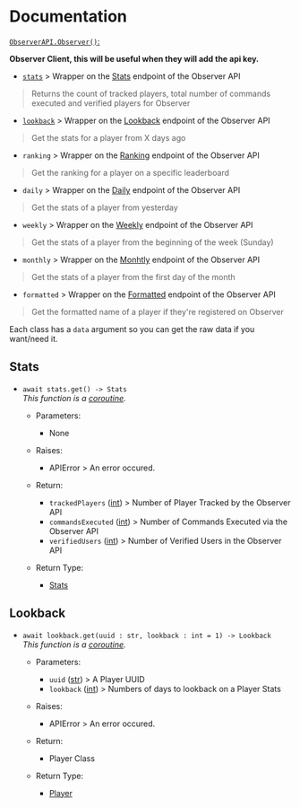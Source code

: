 # Documentation

[`ObserverAPI.Observer()`:](https://github.com/Polsulpicien/ObserverAPI/blob/main/ObserverAPI/client.py#L5)

**Observer Client, this will be useful when they will add the api key.**

-  [`stats`](https://github.com/Polsulpicien/ObserverAPI/blob/main/docs/docs.md#stats) > Wrapper on the [Stats](https://api.invite.observer/v1/stats) endpoint of the Observer API
> Returns the count of tracked players, total number of commands executed and verified players for Observer  
-  [`lookback`](https://github.com/Polsulpicien/ObserverAPI/blob/main/docs/docs.md#lookback) > Wrapper on the [Lookback](https://api.invite.observer/v1/lookback) endpoint of the Observer API
> Get the stats for a player from X days ago  
-  `ranking` > Wrapper on the [Ranking](https://api.invite.observer/v1/ranking) endpoint of the Observer API
> Get the ranking for a player on a specific leaderboard  
-  `daily` > Wrapper on the [Daily](https://api.invite.observer/v1/daily) endpoint of the Observer API
> Get the stats of a player from yesterday  
-  `weekly` > Wrapper on the [Weekly](https://api.invite.observer/v1/weekly) endpoint of the Observer API
> Get the stats of a player from the beginning of the week (Sunday)  
-  `monthly` > Wrapper on the [Monhtly](https://api.invite.observer/v1/monthly) endpoint of the Observer API
> Get the stats of a player from the first day of the month  
-  `formatted` > Wrapper on the [Formatted](https://api.invite.observer/v1/formatted) endpoint of the Observer API
> Get the formatted name of a player if they're registered on Observer  

Each class has a `data` argument so you can get the raw data if you want/need it.

## Stats

- `await stats.get() -> Stats`  
  *This function is a [coroutine](https://docs.python.org/3/library/asyncio-task.html#coroutine).*

  - Parameters:
    - None

  - Raises:
    - APIError > An error occured.

  - Return:
    - `trackedPlayers` ([int](https://docs.python.org/3/library/functions.html#int)) > Number of Player Tracked by the Observer API
    - `commandsExecuted` ([int](https://docs.python.org/3/library/functions.html#int)) > Number of Commands Executed via the Observer API
    - `verifiedUsers` ([int](https://docs.python.org/3/library/functions.html#int)) > Number of Verified Users in the Observer API

  - Return Type:
    - [Stats](https://github.com/Polsulpicien/ObserverAPI/blob/main/ObserverAPI/objects/api.py#L1)

## Lookback

- `await lookback.get(uuid : str, lookback : int = 1) -> Lookback`  
  *This function is a [coroutine](https://docs.python.org/3/library/asyncio-task.html#coroutine).*

  - Parameters:
    - `uuid` ([str](https://docs.python.org/3/library/functions.html#str)) > A Player UUID
    - `lookback` ([int](https://docs.python.org/3/library/functions.html#int)) > Numbers of days to lookback on a Player Stats

  - Raises:
    - APIError > An error occured.

  - Return:
    - Player Class


  - Return Type:
    - [Player](https://github.com/Polsulpicien/ObserverAPI/blob/main/ObserverAPI/objects/player.py#L5)
